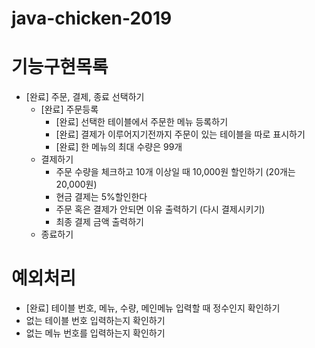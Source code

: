 # java-chicken-2019

# 기능구현목록
* [완료] 주문, 결제, 종료 선택하기
  * [완료] 주문등록
    * [완료] 선택한 테이블에서 주문한 메뉴 등록하기
    * [완료] 결제가 이루어지기전까지 주문이 있는 테이블을 따로 표시하기
    * [완료] 한 메뉴의 최대 수량은 99개
  * 결제하기
    * 주문 수량을 체크하고 10개 이상일 때 10,000원 할인하기 (20개는 20,000원)
    * 현금 결제는 5%할인한다
    * 주문 혹은 결제가 안되면 이유 출력하기 (다시 결제시키기)
    * 최종 결제 금액 출력하기
  * 종료하기
  
 # 예외처리
 *  [완료] 테이블 번호, 메뉴, 수량, 메인메뉴 입력할 때 정수인지 확인하기
 * 없는 테이블 번호 입력하는지 확인하기
 * 없는 메뉴 번호를 입력하는지 확인하기